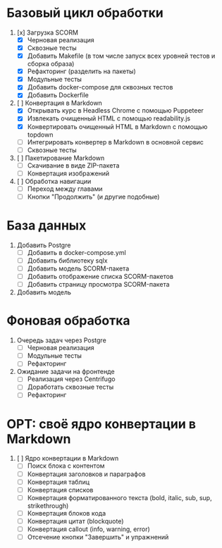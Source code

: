 # Базовый цикл обработки

1. [x] Загрузка SCORM
    - [x] Черновая реализация
    - [x] Сквозные тесты
    - [x] Добавить Makefile (в том числе запуск всех уровней тестов и сборка образа)
    - [x] Рефакторинг (разделить на пакеты)
    - [x] Модульные тесты
    - [x] Добавить docker-compose для сквозных тестов
    - [x] Добавить Dockerfile
3. [ ] Конвертация в Markdown
    - [x] Открывать курс в Headless Chrome с помощью Puppeteer
    - [x] Извлекать очищенный HTML с помощью readability.js
    - [x] Конвертировать очищенный HTML в Markdown с помощью topdown
    - [ ] Интегрировать конвертер в Markdown в основной сервис
    - [ ] Сквозные тесты
4. [ ] Пакетирование Markdown
    - [ ] Скачивание в виде ZIP-пакета
    - [ ] Конвертация изображений
5. [ ] Обработка навигации
    - [ ] Переход между главами
    - [ ] Кнопки "Продолжить" (и другие подобные)

# База данных

1. Добавить Postgre
    - [ ] Добавить в docker-compose.yml
    - [ ] Добавить библиотеку sqlx
    - [ ] Добавить модель SCORM-пакета
    - [ ] Добавить отображение списка SCORM-пакетов
    - [ ] Добавить страницу просмотра SCORM-пакета
2. Добавить модель

# Фоновая обработка

1. Очередь задач через Postgre
     - [ ] Черновая реализация
     - [ ] Модульные тесты
     - [ ] Рефакторинг
2. Ожидание задачи на фронтенде
     - [ ] Реализация через Centrifugo
     - [ ] Доработать сквозные тесты
     - [ ] Рефакторинг

# OPT: своё ядро конвертации в Markdown

1. [ ] Ядро конвертации в Markdown
    - [ ] Поиск блока с контентом
    - [ ] Конвертация заголовков и параграфов
    - [ ] Конвертация таблиц
    - [ ] Конвертация списков
    - [ ] Конвертация форматированного текста (bold, italic, sub, sup, strikethrough)
    - [ ] Конвертация блоков кода
    - [ ] Конвертация цитат (blockquote)
    - [ ] Конвертация callout (info, warning, error)
    - [ ] Отсечение кнопки "Завершить" и упражнений
